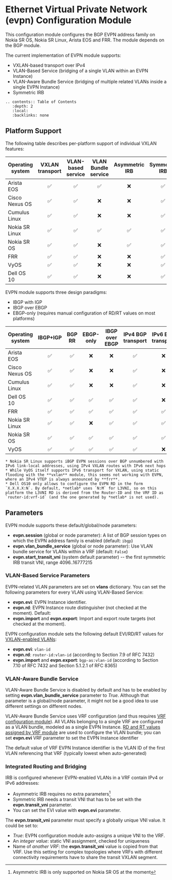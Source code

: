 # Ethernet Virtual Private Network (evpn) Configuration Module

This configuration module configures the BGP EVPN address family on Nokia SR OS, Nokia SR Linux, Arista EOS and FRR. The module depends on the BGP module.

The current implementation of EVPN module supports:

* VXLAN-based transport over IPv4
* VLAN-Based Service (bridging of a single VLAN within an EVPN Instance)
* VLAN-Aware Bundle Service (bridging of multiple related VLANs inside a single EVPN Instance)
* Symmetric IRB

```eval_rst
.. contents:: Table of Contents
   :depth: 2
   :local:
   :backlinks: none
```

## Platform Support

The following table describes per-platform support of individual VXLAN features:

| Operating system   | VXLAN<br>transport | VLAN-based<br>service | VLAN Bundle<br>service | Asymmetric<br>IRB | Symmetric<br>IRB |
| ------------------ | :-: | :-: | :-: | :-: | :-: |
| Arista EOS         | ✅  | ✅  | ✅  |  ❌  | ✅  |
| Cisco Nexus OS     | ✅  | ✅  |  ❌  |  ❌  | ✅  |
| Cumulus Linux      | ✅  | ✅  |  ❌  |  ❌  | ✅  |
| Nokia SR Linux     | ✅  | ✅  |  ✅  |  ✅  | ✅  |
| Nokia SR OS        | ✅  | ✅  |  ❌  |  ✅  | ✅  |
| FRR                | ✅  | ✅  |  ❌  |  ❌  | ✅  |
| VyOS               | ✅  | ✅  |  ❌  |  ❌  | ✅  |
| Dell OS 10         | ✅  | ✅  |  ❌  |  ❌  | ✅  |

EVPN module supports three design paradigms:

* IBGP with IGP
* IBGP over EBGP
* EBGP-only (requires manual configuration of RD/RT values on most platforms)

| Operating system   | IBGP+IGP | BGP RR | EBGP-only | IBGP over<br>EBGP | IPv4 BGP<br>transport | IPv6 BGP<br>transport |
| ------------------ | :-: | :-: | :-: | :-: | :-: | :-: |
| Arista EOS         | ✅  | ✅  | ❌   | ❌   | ✅  | ❌   |
| Cisco Nexus OS     | ✅  | ✅  | ❌   | ❌   | ✅  | ❌   |
| Cumulus Linux      | ✅  | ✅  | ❌   | ❌   | ✅  | ❌   |
| Dell OS 10         | ✅  | ✅  | ✅  | ✅  | ✅  | ❌   |
| FRR                | ✅  | ✅  | ✅  | ✅  | ✅  | ✅  |
| Nokia SR Linux     | ✅  | ✅  |  ❌  | ✅  | ✅  | ✅  |
| Nokia SR OS        | ✅  | ✅  | ✅  | ✅  | ✅  | ✅  |
| VyOS               | ✅  | ✅  | ✅  | ✅  | ✅  | ❌   |

```{note}
* Nokia SR Linux supports iBGP EVPN sessions over BGP unnumbered with IPv6 link-local addresses, using IPv4 VXLAN routes with IPv6 next hops
* While VyOS itself supports IPv6 transport for VXLAN, using static flooding with the **vxlan** module, this seems not working with EVPN, where an IPv4 VTEP is always announced by **frr**.
* Dell OS10 only allows to configure the EVPN RD in the form `X.X.X.X:N`. By default, *netlab* uses `N:M` for L3VNI, so on this platform the L3VNI RD is derived from the Router-ID and the VRF ID as `router-id:vrf-id` (and the one generated by *netlab* is not used).
```

## Parameters

EVPN module supports these default/global/node parameters:

* **evpn.session** (global or node parameter): A list of BGP session types on which the EVPN address family is enabled (default: `ibgp`)
* **evpn.vlan_bundle_service** (global or node parameter): Use VLAN bundle service for VLANs within a VRF (default: `False`)
* **evpn.start_transit_vni** (system default parameter) -- the first symmetric IRB transit VNI, range 4096..16777215

### VLAN-Based Service Parameters

EVPN-related VLAN parameters are set on **vlans** dictionary. You can set the following parameters for every VLAN using VLAN-Based Service:

* **evpn.evi**: EVPN Instance identifier.
* **evpn.rd**: EVPN Instance route distinguisher (not checked at the moment). Default: 
* **evpn.import** and **evpn.export**: Import and export route targets (not checked at the moment).

EVPN configuration module sets the following default EVI/RD/RT values for [VXLAN-enabled VLANs](vxlan.md#selecting-vxlan-enabled-vlans):

* **evpn.evi**: `vlan-id`
* **evpn.rd**: `router-id:vlan-id` (according to Section 7.9 of RFC 7432)
* **evpn.import** and **evpn.export**: `bgp-as:vlan-id` (according to Section 7.10 of RFC 7432 and Section 5.1.2.1 of RFC 8365)

### VLAN-Aware Bundle Service

VLAN-Aware Bundle Service is disabled by default and has to be enabled by setting **evpn.vlan_bundle_service** parameter to _True_. Although that parameter is a global/node parameter, it might not be a good idea to use different settings on different nodes. 

VLAN-Aware Bundle Service uses VRF configuration (and thus requires [VRF configuration module](vrf.md)). All VLANs belonging to a single VRF are configured as a VLAN bundle, modeled as a single EVPN Instance. [RD and RT values assigned by VRF module](vrf.md#rd-and-rt-values) are used to configure the VLAN bundle; you can set **evpn.evi** VRF parameter to set the EVPN Instance identifier

The default value of VRF EVPN Instance identifier is the VLAN ID of the first VLAN referencing that VRF (typically lowest when auto-generated)

### Integrated Routing and Bridging

IRB is configured whenever EVPN-enabled VLANs in a VRF contain IPv4 or IPv6 addresses:

* Asymmetric IRB requires no extra parameters[^NS]
* Symmetric IRB needs a transit VNI that has to be set with the **evpn.transit_vni** parameter.
* You can set the EVI value with **evpn.evi** parameter.

The **evpn.transit_vni** parameter must specify a globally unique VNI value. It could be set to:

* *True*: EVPN configuration module auto-assigns a unique VNI to the VRF.
* An *integer value*: static VNI assignment, checked for uniqueness
* Name of *another VRF*: the **evpn.transit_vni** value is copied from that VRF. Use this setting for complex topologies where VRFs with different connectivity requirements have to share the transit VXLAN segment.

[^NS]: Asymmetric IRB is only supported on Nokia SR OS at the moment
